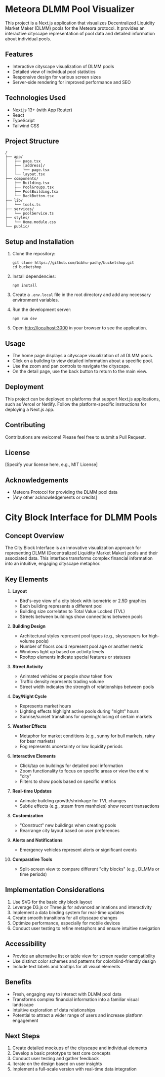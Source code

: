 # Meteora DLMM Pool Visualizer

This project is a Next.js application that visualizes Decentralized Liquidity Market Maker (DLMM) pools for the Meteora protocol. It provides an interactive cityscape representation of pool data and detailed information about individual pools.

## Features

- Interactive cityscape visualization of DLMM pools
- Detailed view of individual pool statistics
- Responsive design for various screen sizes
- Server-side rendering for improved performance and SEO

## Technologies Used

- Next.js 13+ (with App Router)
- React
- TypeScript
- Tailwind CSS

## Project Structure

```
/
├── app/
│   ├── page.tsx
│   ├── [address]/
│   │   └── page.tsx
│   └── layout.tsx
├── components/
│   ├── Building.tsx
│   ├── PoolGroups.tsx
│   ├── PoolBuilding.tsx
│   └── BackButton.tsx
├── lib/
│   └── tools.ts
├── services/
│   └── poolService.ts
├── styles/
│   └── Home.module.css
└── public/
```

## Setup and Installation

1. Clone the repository:

   ```
   git clone https://github.com/bibhu-padhy/bucketshop.git
   cd bucketshop
   ```

2. Install dependencies:

   ```
   npm install
   ```

3. Create a `.env.local` file in the root directory and add any necessary environment variables.

4. Run the development server:

   ```
   npm run dev
   ```

5. Open [http://localhost:3000](http://localhost:3000) in your browser to see the application.

## Usage

- The home page displays a cityscape visualization of all DLMM pools.
- Click on a building to view detailed information about a specific pool.
- Use the zoom and pan controls to navigate the cityscape.
- On the detail page, use the back button to return to the main view.

## Deployment

This project can be deployed on platforms that support Next.js applications, such as Vercel or Netlify. Follow the platform-specific instructions for deploying a Next.js app.

## Contributing

Contributions are welcome! Please feel free to submit a Pull Request.

## License

[Specify your license here, e.g., MIT License]

## Acknowledgements

- Meteora Protocol for providing the DLMM pool data
- [Any other acknowledgements or credits]

# City Block Interface for DLMM Pools

## Concept Overview

The City Block Interface is an innovative visualization approach for representing DLMM (Decentralized Liquidity Market Maker) pools and their associated data. This interface transforms complex financial information into an intuitive, engaging cityscape metaphor.

## Key Elements

1. **Layout**

   - Bird's-eye view of a city block with isometric or 2.5D graphics
   - Each building represents a different pool
   - Building size correlates to Total Value Locked (TVL)
   - Streets between buildings show connections between pools

2. **Building Design**

   - Architectural styles represent pool types (e.g., skyscrapers for high-volume pools)
   - Number of floors could represent pool age or another metric
   - Windows light up based on activity levels
   - Rooftop elements indicate special features or statuses

3. **Street Activity**

   - Animated vehicles or people show token flow
   - Traffic density represents trading volume
   - Street width indicates the strength of relationships between pools

4. **Day/Night Cycle**

   - Represents market hours
   - Lighting effects highlight active pools during "night" hours
   - Sunrise/sunset transitions for opening/closing of certain markets

5. **Weather Effects**

   - Metaphor for market conditions (e.g., sunny for bull markets, rainy for bear markets)
   - Fog represents uncertainty or low liquidity periods

6. **Interactive Elements**

   - Click/tap on buildings for detailed pool information
   - Zoom functionality to focus on specific areas or view the entire "city"
   - Filters to show pools based on specific metrics

7. **Real-time Updates**

   - Animate building growth/shrinkage for TVL changes
   - Subtle effects (e.g., steam from manholes) show recent transactions

8. **Customization**

   - "Construct" new buildings when creating pools
   - Rearrange city layout based on user preferences

9. **Alerts and Notifications**

   - Emergency vehicles represent alerts or significant events

10. **Comparative Tools**
    - Split-screen view to compare different "city blocks" (e.g., DLMMs or time periods)

## Implementation Considerations

1. Use SVG for the basic city block layout
2. Leverage D3.js or Three.js for advanced animations and interactivity
3. Implement a data binding system for real-time updates
4. Create smooth transitions for all cityscape changes
5. Optimize performance, especially for mobile devices
6. Conduct user testing to refine metaphors and ensure intuitive navigation

## Accessibility

- Provide an alternative list or table view for screen reader compatibility
- Use distinct color schemes and patterns for colorblind-friendly design
- Include text labels and tooltips for all visual elements

## Benefits

- Fresh, engaging way to interact with DLMM pool data
- Transforms complex financial information into a familiar visual landscape
- Intuitive exploration of data relationships
- Potential to attract a wider range of users and increase platform engagement

## Next Steps

1. Create detailed mockups of the cityscape and individual elements
2. Develop a basic prototype to test core concepts
3. Conduct user testing and gather feedback
4. Iterate on the design based on user insights
5. Implement a full-scale version with real-time data integration
